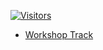 [![Visitors](https://api.visitorbadge.io/api/visitors?path=https%3A%2F%2Fkubedaily.com%2Fcontainersecurity%2F&labelColor=%23f47373&countColor=%23697689&style=flat)](https://visitorbadge.io/status?path=https%3A%2F%2Fkubedaily.com%2Fcontainersecurity%2F)


- [Workshop Track](https://kubedaily.com/containersecurity/)

